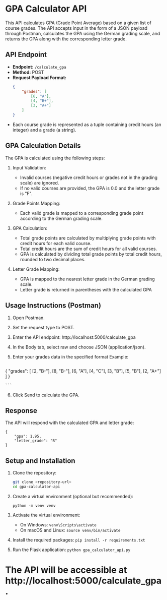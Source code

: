 # GPA Calculator API

This API calculates GPA (Grade Point Average) based on a given list of course grades. The API accepts input in the form of a JSON payload through Postman, calculates the GPA using the German grading scale, and returns the GPA along with the corresponding letter grade.

## API Endpoint

- **Endpoint:** `/calculate_gpa`
- **Method:** POST
- **Request Payload Format:**
  ```json
  {
      "grades": [
          [6, "A"],
          [4, "B+"],
          [3, "A+"]
      ]
  }
  ```
- Each course grade is represented as a tuple containing credit hours (an integer) and a grade (a string).


## GPA Calculation Details
The GPA is calculated using the following steps:
1. Input Validation:
    - Invalid courses (negative credit hours or grades not in the grading scale) are ignored.
    - If no valid courses are provided, the GPA is 0.0 and the letter grade is "F".

2. Grade Points Mapping:
    - Each valid grade is mapped to a corresponding grade point according
      to the German grading scale.

3. GPA Calculation:
    - Total grade points are calculated by multiplying grade points with credit hours for each valid course.
    - Total credit hours are the sum of credit hours for all valid courses.
    - GPA is calculated by dividing total grade points by total credit hours, rounded to two decimal places.

4. Letter Grade Mapping:
    - GPA is mapped to the nearest letter grade in the German grading scale.
    - Letter grade is returned in parentheses with the calculated GPA 

## Usage Instructions (Postman)

1. Open Postman.

2. Set the request type to POST.

3. Enter the API endpoint: http://localhost:5000/calculate_gpa

4. In the Body tab, select raw and choose JSON (application/json).

5. Enter your grades data in the specified format
    Example:
    ```
{
    "grades": [
        [2, "B-"],
        [8, "B-"],
        [6, "A"],
        [4, "C"],
        [3, "B"],
        [5, "B"],
        [2, "A+"]
    ]
}

    ```
6. Click Send to calculate the GPA.


## Response
The API will respond with the calculated GPA and letter grade:
```
{
    "gpa": 1.95,
    "letter_grade": "B"
}
```

## Setup and Installation

1. Clone the repository:
   ```bash
   git clone <repository-url>
   cd gpa-calculator-api

2. Create a virtual environment (optional but recommended):
    ```
    python -m venv venv
    ```
3. Activate the virtual environment:
    - On Windows:   ```venv\Scripts\activate```
    - On macOS and Linux: ```source venv/bin/activate```

4. Install the required packages: ```pip install -r requirements.txt```

5. Run the Flask application: ```python gpa_calculator_api.py```


# The API will be accessible at http://localhost:5000/calculate_gpa.